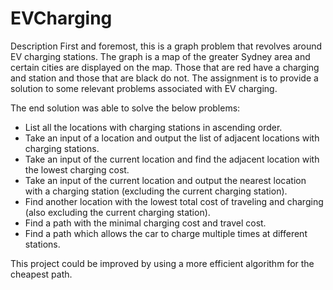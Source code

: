 # EVCharging
Description
First and foremost, this is a graph problem that revolves around EV charging stations. The graph is a map of the greater Sydney area and certain cities are displayed on the map. Those that are red have a charging and station and those that are black do not. The assignment is to provide a solution to some relevant problems associated with EV charging.

The end solution was able to solve the below problems:

  - List all the locations with charging stations in ascending order.
  - Take an input of a location and output the list of adjacent locations with charging stations.
  - Take an input of the current location and find the adjacent location with the lowest charging cost.
  - Take an input of the current location and output the nearest location with a charging station (excluding the current charging station). 
  - Find another location with the lowest total cost of traveling and charging (also excluding the current charging station). 
  - Find a path with the minimal charging cost and travel cost.
  - Find a path which allows the car to charge multiple times at different stations.

This project could be improved by using a more efficient algorithm for the cheapest path.
